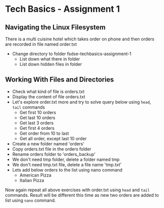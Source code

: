 # Tech Basics - Assignment 1

## Navigating the Linux Filesystem
There is a multi cuisine hotel which takes order on phone and then orders are recorded in file named order.txt

* Change directory to folder fsdse-techbasics-assignment-1
  - List down what there in folder
  - List down hidden files in folder

## Working With Files and Directories

* Check what kind of file is orders.txt
* Display the content of file orders.txt
* Let's explore order.txt more and try to solve query below using `head`, `tail` commands
  - Get first 10 orders
  - Get last 10 orders
  - Get last 3 orders
  - Get first 4 orders
  - Get order from 10 to last
  - Get all order, except last 10 order
* Create a new folder named 'orders'
* Copy orders.txt file in the orders folder
* Rename orders folder to 'orders_backup'
* We don't need tmp folder, delete a folder named tmp
* We don't need tmp.txt file, delete a file name 'tmp.txt'
* Lets add below orders to the list using nano command
  - American Pizza
  - Italian Pizza
  
Now again repeat all above exercises with order.txt using `head` and `tail` commands. Result will be different this time as new two orders are added to list using `nano` command.
